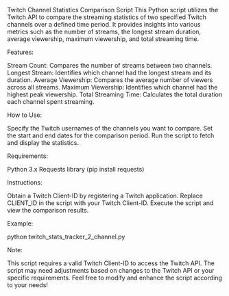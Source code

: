 Twitch Channel Statistics Comparison Script
This Python script utilizes the Twitch API to compare the streaming statistics of two specified Twitch channels over a defined time period. 
It provides insights into various metrics such as the number of streams, the longest stream duration, average viewership, maximum viewership, and total streaming time.

Features:

Stream Count: 
Compares the number of streams between two channels.
Longest Stream: 
Identifies which channel had the longest stream and its duration.
Average Viewership: 
Compares the average number of viewers across all streams.
Maximum Viewership: 
Identifies which channel had the highest peak viewership.
Total Streaming Time: 
Calculates the total duration each channel spent streaming.

How to Use:

Specify the Twitch usernames of the channels you want to compare.
Set the start and end dates for the comparison period.
Run the script to fetch and display the statistics.

Requirements:

Python 3.x
Requests library (pip install requests)

Instructions:

Obtain a Twitch Client-ID by registering a Twitch application.
Replace CLIENT_ID in the script with your Twitch Client-ID.
Execute the script and view the comparison results.

Example:

python twitch_stats_tracker_2_channel.py

Note:

This script requires a valid Twitch Client-ID to access the Twitch API.
The script may need adjustments based on changes to the Twitch API or your specific requirements.
Feel free to modify and enhance the script according to your needs!
